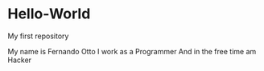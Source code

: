 # Hello-World
My first repository

My name is Fernando Otto
I work as a Programmer
And in the free time am Hacker
